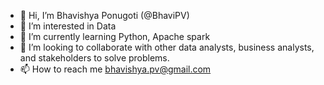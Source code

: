 - 👋 Hi, I’m Bhavishya Ponugoti (@BhaviPV)
- 👀 I’m interested in Data
- 🌱 I’m currently learning Python, Apache spark
- 💞️ I’m looking to collaborate with other data analysts, business analysts, and stakeholders to solve problems.
- 📫 How to reach me bhavishya.pv@gmail.com

<!---
BhaviPV/BhaviPV is a ✨ special ✨ repository because its `README.md` (this file) appears on your GitHub profile.
You can click the Preview link to take a look at your changes.
--->
